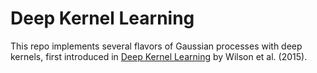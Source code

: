 # Deep Kernel Learning

This repo implements several flavors of Gaussian processes with deep kernels, first introduced in [Deep Kernel Learning](https://arxiv.org/abs/1511.02222) by Wilson et al. (2015).  